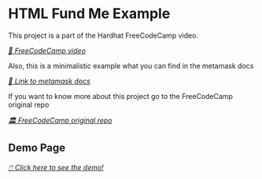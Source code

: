# HTML Fund Me Example

This project is a part of the Hardhat FreeCodeCamp video.

_[ :movie_camera: FreeCodeCamp video](https://www.youtube.com/watch?v=gyMwXuJrbJQ&t)_

Also, this is a minimalistic example what you can find in the metamask docs

_[ :ledger: Link to metamask docs](https://docs.metamask.io/guide/create-dapp.html#basic-action-part-1)_

If you want to know more about this project go to the FreeCodeCamp original repo

_[ :classical_building: FreeCodeCamp original repo](https://github.com/PatrickAlphaC/html-fund-me-fcc)_


## Demo Page

_[ :computer_mouse:	Click here to see the demo!](https://santipu03.github.io/html-fund-me-fcc/)_

